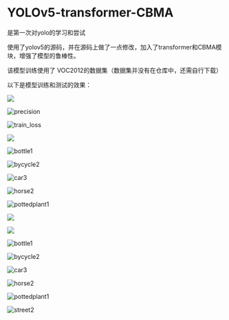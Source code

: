 # YOLOv5-transformer-CBMA
是第一次对yolo的学习和尝试

使用了yolov5的源码，并在源码上做了一点修改，加入了transformer和CBMA模块，增强了模型的鲁棒性。

该模型训练使用了 VOC2012的数据集（数据集并没有在仓库中，还需自行下载）

以下是模型训练和测试的效果：



![](D:\gitlearn\yolov5+transformer+cbma\YOLOv5-transformer-CBMA\ious.png)

![precision](D:\gitlearn\yolov5+transformer+cbma\YOLOv5-transformer-CBMA\precision.png)

![train_loss](D:\gitlearn\yolov5+transformer+cbma\YOLOv5-transformer-CBMA\train_loss.png)



![](D:\gitlearn\yolov5+transformer+cbma\YOLOv5-transformer-CBMA\img\bird1.jpg)

![bottle1](D:\gitlearn\yolov5+transformer+cbma\YOLOv5-transformer-CBMA\img\bottle1.jpg)

![bycycle2](D:\gitlearn\yolov5+transformer+cbma\YOLOv5-transformer-CBMA\img\bycycle2.jpg)

![car3](D:\gitlearn\yolov5+transformer+cbma\YOLOv5-transformer-CBMA\img\car3.jpg)

![horse2](D:\gitlearn\yolov5+transformer+cbma\YOLOv5-transformer-CBMA\img\horse2.jpg)

![pottedplant1](D:\gitlearn\yolov5+transformer+cbma\YOLOv5-transformer-CBMA\img\pottedplant1.jpg)

![](D:\gitlearn\yolov5+transformer+cbma\YOLOv5-transformer-CBMA\img\street2.jpg)



![](D:\gitlearn\yolov5+transformer+cbma\YOLOv5-transformer-CBMA\img_output\bird1.jpg)

![bottle1](D:\gitlearn\yolov5+transformer+cbma\YOLOv5-transformer-CBMA\img_output\bottle1.jpg)

![bycycle2](D:\gitlearn\yolov5+transformer+cbma\YOLOv5-transformer-CBMA\img_output\bycycle2.jpg)

![car3](D:\gitlearn\yolov5+transformer+cbma\YOLOv5-transformer-CBMA\img_output\car3.jpg)

![horse2](D:\gitlearn\yolov5+transformer+cbma\YOLOv5-transformer-CBMA\img_output\horse2.jpg)

![pottedplant1](D:\gitlearn\yolov5+transformer+cbma\YOLOv5-transformer-CBMA\img_output\pottedplant1.jpg)

![street2](D:\gitlearn\yolov5+transformer+cbma\YOLOv5-transformer-CBMA\img_output\street2.jpg)
